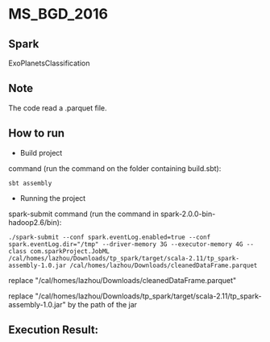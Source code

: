 # MS_BGD_2016
Spark
--------------

ExoPlanetsClassification

Note
--------------
The code read a .parquet file.   

How to run
--------------

* Build project 

command (run the command on the folder containing build.sbt):

    sbt assembly


* Running the project

spark-submit command (run the command in spark-2.0.0-bin-hadoop2.6/bin):
 

    ./spark-submit --conf spark.eventLog.enabled=true --conf spark.eventLog.dir="/tmp" --driver-memory 3G --executor-memory 4G --class com.sparkProject.JobML /cal/homes/lazhou/Downloads/tp_spark/target/scala-2.11/tp_spark-assembly-1.0.jar /cal/homes/lazhou/Downloads/cleanedDataFrame.parquet

replace "/cal/homes/lazhou/Downloads/cleanedDataFrame.parquet" 

replace "/cal/homes/lazhou/Downloads/tp_spark/target/scala-2.11/tp_spark-assembly-1.0.jar" by the path of the jar

Execution Result:
--------------

    +-----+--------------------+--------------------+
    |label|            features|      scaledFeatures|
    +-----+--------------------+--------------------+
    |  1.0|[9.48803146,2.95E...|[0.08483524146264...|
    |  1.0|[54.418464,2.686E...|[0.48657127170465...|
    |  1.0|[2.525593315,3.66...|[0.02258206242440...|
    |  1.0|[11.09431923,2.13...|[0.09919752634764...|
    |  1.0|[4.13443005,1.061...|[0.03696713834485...|
    |  1.0|[2.56659092,1.598...|[0.02294863390282...|
    |  0.0|[7.36178044,1.589...|[0.06582381433443...|
    |  1.0|[16.06862959,1.16...|[0.14367427816700...|
    |  1.0|[2.470613385,1.9E...|[0.02209047092233...|
    |  1.0|[2.204735365,3.8E...|[0.01971317842268...|
    |  1.0|[3.522498573,1.94...|[0.03149568150696...|
    |  1.0|[3.709213846,6.32...|[0.03316515692307...|
    |  0.0|[11.521446107,2.0...|[0.10301659165094...|
    |  0.0|[19.40398222,1.39...|[0.17349663351247...|
    |  0.0|[16.46983563,1.20...|[0.14726157774787...|
    |  1.0|[9.27358194,1.178...|[0.08291778609927...|
    |  1.0|[6.029301321,5.36...|[0.05390973202127...|
    |  0.0|[2.696365214,7.04...|[0.02410898350890...|
    |  1.0|[5.34955671,9.141...|[0.04783193828184...|
    |  1.0|[3.94104632,1.16E...|[0.03523803832040...|
    +-----+--------------------+--------------------+
    only showing top 20 rows
    
    
    
 Confusion matrix:
  
    +-----+----------+-----+                                                        
    |label|prediction|count|
    +-----+----------+-----+
    |  1.0|       1.0|  198|
    |  0.0|       1.0|   11|
    |  1.0|       0.0|   22|
    |  0.0|       0.0|  357|
    +-----+----------+-----+


 
Accuracy:
Accuracy with crossvalidator = 0.986536561264823
Test Error with crossvalidator = 0.013463438735176969

I use crossvalidator to improve the accuracy.

with random training split:

    +-----+----------+-----+                                                        
    |label|prediction|count|
    +-----+----------+-----+
    |  1.0|       1.0|  198|
    |  0.0|       1.0|    9|
    |  1.0|       0.0|   22|
    |  0.0|       0.0|  359|
    +-----+----------+-----+

Accuracy with training split = 0.9853507905138343
Test Error with training split = 0.01464920948616566


Improvement
--------------
 
 - Make a more flexible code 
 - Save the the best model
 - Use a K-fold instead of training split
    
    

